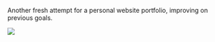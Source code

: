 Another fresh attempt for a personal website portfolio, improving on previous goals.

![](https://imgur.com/a/ZvXrtSH)
